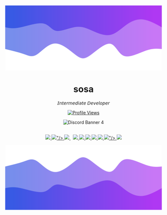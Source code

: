 ![Header](./header.png)

<h1 align="center">sosa</h1>
<p align="center">𝘐𝘯𝘵𝘦𝘳𝘮𝘦𝘥𝘪𝘢𝘵𝘦 𝘋𝘦𝘷𝘦𝘭𝘰𝘱𝘦𝘳</p>
<a href="https://github.com/sosaghostie">
  <p align="center">
    <img src="https://komarev.com/ghpvc/?username=sosaghostie&color=blueviolet" alt="Profile Views">
  </p>
</a>

<p align="center">
  <img src="https://discord.c99.nl/widget/theme-4/774842100336295946.png" alt="Discord Banner 4"/>

  <br />
  <br />


<p align="center"> 
    <a href="https://discord.gg/sorrow" target="_blank"> <img src="https://img.icons8.com/ios/48/000000/discord-logo--v1.png"/> </a>
    <a href="https://soundcloud.com/sosaghostiee" target="_blank"> <img src="https://img.icons8.com/ios/50/000000/soundcloud.png">"/> </a>
    <a style="padding-right:8px;" href="https://www.youtube.com/channel/UCrOYycFBRiJGmox9QSfBMbw" target="_blank"> <img src="https://img.icons8.com/ios/50/000000/youtube-play--v1.png"/> </a> 
    <a href="https://twitter.com/sosaghostie" target="_blank"> <img src="https://img.icons8.com/ios/50/000000/twitter--v1.png"/> </a>
    <a href="https://www.youtube.com/channel/UCrOYycFBRiJGmox9QSfBMbw" target="_blank"> <img src="https://img.icons8.com/windows/50/000000/js-squared.png"/> </a> 
    <a href="https://www.youtube.com/channel/UCrOYycFBRiJGmox9QSfBMbw" target="_blank"> <img src="https://img.icons8.com/ios/50/000000/html-5--v2.png"/> </a> 
    <a href="https://www.youtube.com/channel/UCrOYycFBRiJGmox9QSfBMbw" target="_blank"> <img src="https://img.icons8.com/ios//000000/python--v1.png"/> </a> 
    <a href="https://soundcloud.com/sosaghostiee" target="_blank"> <img src="https://img.icons8.com/ios/50/000000/atom-editor.png"/> </a>
    <a href="https://www.youtube.com/channel/UCrOYycFBRiJGmox9QSfBMbw" target="_blank"> <img src="https://img.icons8.com/ios/50/000000/git.png"/>"/> </a> 
    <a href="https://www.beatstars.com/beat/8870078" target="_blank"> <img src="https://img.icons8.com/ios/50/000000/redux.png"/> </a>
    
</p>

![Footer](./footer.png)
